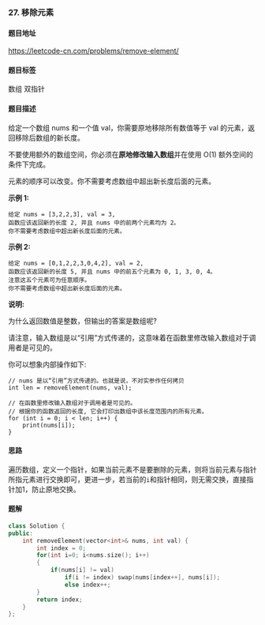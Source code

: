 ### 27. 移除元素

#### 题目地址

https://leetcode-cn.com/problems/remove-element/

#### 题目标签

数组	双指针

#### 题目描述

给定一个数组 nums 和一个值 val，你需要原地移除所有数值等于 val 的元素，返回移除后数组的新长度。

不要使用额外的数组空间，你必须在**原地修改输入数组**并在使用 O(1) 额外空间的条件下完成。

元素的顺序可以改变。你不需要考虑数组中超出新长度后面的元素。

**示例 1:**

```
给定 nums = [3,2,2,3], val = 3,
函数应该返回新的长度 2, 并且 nums 中的前两个元素均为 2。
你不需要考虑数组中超出新长度后面的元素。
```

**示例 2:**

```
给定 nums = [0,1,2,2,3,0,4,2], val = 2,
函数应该返回新的长度 5, 并且 nums 中的前五个元素为 0, 1, 3, 0, 4。
注意这五个元素可为任意顺序。
你不需要考虑数组中超出新长度后面的元素。
```

**说明:**

为什么返回数值是整数，但输出的答案是数组呢?

请注意，输入数组是以“引用”方式传递的，这意味着在函数里修改输入数组对于调用者是可见的。

你可以想象内部操作如下:

```
// nums 是以“引用”方式传递的。也就是说，不对实参作任何拷贝
int len = removeElement(nums, val);

// 在函数里修改输入数组对于调用者是可见的。
// 根据你的函数返回的长度, 它会打印出数组中该长度范围内的所有元素。
for (int i = 0; i < len; i++) {
    print(nums[i]);
}
```

#### 思路

遍历数组，定义一个指针，如果当前元素不是要删除的元素，则将当前元素与指针所指元素进行交换即可，更进一步，若当前的`i`和指针相同，则无需交换，直接指针加1，防止原地交换。

#### 题解

```c++
class Solution {
public:
    int removeElement(vector<int>& nums, int val) {
        int index = 0;
        for(int i=0; i<nums.size(); i++)
        {
            if(nums[i] != val)
                if(i != index) swap(nums[index++], nums[i]);
                else index++;
        }
        return index;
    }
};
```

